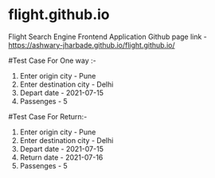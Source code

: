 # flight.github.io
Flight Search Engine Frontend Application
Github page link - https://ashwary-jharbade.github.io/flight.github.io/ 

#Test Case For One way :-

1. Enter origin city - Pune
2. Enter destination city - Delhi
3. Depart date - 2021-07-15
4. Passenges - 5

#Test Case For Return:- 

1. Enter origin city - Pune
2. Enter destination city - Delhi
3. Depart date - 2021-07-15
4. Return date - 2021-07-16
5. Passenges - 5

